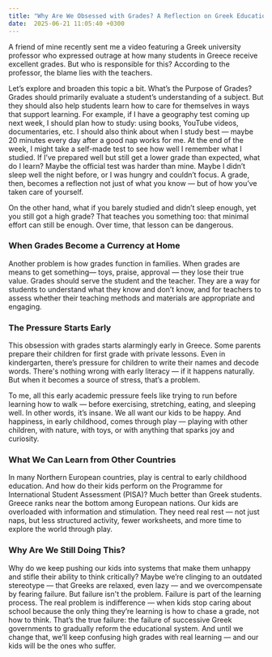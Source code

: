 ```yaml
---
title: "Why Are We Obsessed with Grades? A Reflection on Greek Education"
date:  2025-06-21 11:05:40 +0300
---
```


A friend of mine recently sent me a video featuring a Greek university professor who expressed outrage at how many students in Greece receive excellent grades. But who is responsible for this? According to the professor, the blame lies with the teachers.

Let’s explore and broaden this topic a bit. What’s the Purpose of Grades? Grades should primarily evaluate a student’s understanding of a subject. But they should also help students learn how to care for themselves in ways that support learning. For example, if I have a geography test coming up next week, I should plan how to study: using books, YouTube videos, documentaries, etc. I should also think about when I study best — maybe 20 minutes every day after a good nap works for me. At the end of the week, I might take a self-made test to see how well I remember what I studied. If I’ve prepared well but still get a lower grade than expected, what do I learn? Maybe the official test was harder than mine. Maybe I didn’t sleep well the night before, or I was hungry and couldn’t focus. A grade, then, becomes a reflection not just of what you know — but of how you’ve taken care of yourself.

On the other hand, what if you barely studied and didn’t sleep enough, yet you still got a high grade? That teaches you something too: that minimal effort can still be enough. Over time, that lesson can be dangerous.

### When Grades Become a Currency at Home
Another problem is how grades function in families. When grades are  means to get something— toys, praise, approval — they lose their true value. Grades should serve the student and the teacher. They are a way for students to understand what they know and don’t know, and for teachers to assess whether their teaching methods and materials are appropriate and engaging.

### The Pressure Starts Early
This obsession with grades starts alarmingly early in Greece. Some parents prepare their children for first grade with private lessons. Even in kindergarten, there’s pressure for children to write their names and decode words. There's nothing wrong with early literacy — if it happens naturally. But when it becomes a source of stress, that’s a problem.

To me, all this early academic pressure feels like trying to run before learning how to walk — before exercising, stretching, eating, and sleeping well. In other words, it’s insane.
We all want our kids to be happy. And happiness, in early childhood, comes through play — playing with other children, with nature, with toys, or with anything that sparks joy and curiosity.

### What We Can Learn from Other Countries
In many Northern European countries, play is central to early childhood education. And how do their kids perform on the Programme for International Student Assessment (PISA)? Much better than Greek students. Greece ranks near the bottom among European nations. Our kids are overloaded with information and stimulation. They need real rest — not just naps, but less structured activity, fewer worksheets, and more time to explore the world through play.

### Why Are We Still Doing This?
Why do we keep pushing our kids into systems that make them unhappy and stifle their ability to think critically? Maybe we’re clinging to an outdated stereotype — that Greeks are relaxed, even lazy — and we overcompensate by fearing failure. But failure isn't the problem. Failure is part of the learning process. The real problem is indifference — when kids stop caring about school because the only thing they’re learning is how to chase a grade, not how to think. That’s the true failure: the failure of successive Greek governments to gradually reform the educational system. And until we change that, we’ll keep confusing high grades with real learning — and our kids will be the ones who suffer.
